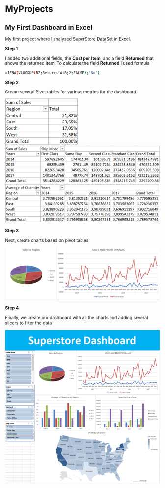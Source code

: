 # MyProjects

## My First Dashboard in Excel

My first project where I analysed SuperStore DataSet in Excel.

**Step 1**

I added two additional fields, the **Cost per Item**, and a field **Returned** that shows the returned item. To calculate the field **Returned** i used formula

```bash
=IFNA(VLOOKUP(B2;Returns!A:B;2;FALSE);"No")
```

**Step 2**

Сreate several Pivot tables for various metrics for the dashboard.

![alt text](IMG/Sumofsales.PNG)
![alt text](IMG/Sumofsalesship.PNG)
![alt text](IMG/Averageofquantity.PNG)

**Step 3**

Next, create charts based on pivot tables

![alt text](IMG/Charts.PNG)

**Step 4**

Finally, we create our dashboard with all the charts and adding several slicers to filter the data

![alt text](IMG/Dashboard.PNG)